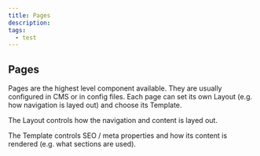 ```yaml
---
title: Pages
description:
tags:
  - test
---
```


<!-- CODE IMPORTS -->

<!-- END CODE IMPORTS -->

<DocHeader props={props}/>

## Pages

Pages are the highest level component available. They are usually configured in
CMS or in config files. Each page can set its own Layout (e.g. how navigation is
layed out) and choose its Template.

The Layout controls how the navigation and content is layed out.

The Template controls SEO / meta properties and how its content is rendered
(e.g. what sections are used).
